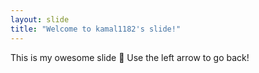 ```yaml
---
layout: slide
title: "Welcome to kamal1182's slide!"
---
```

This is my owesome slide :tada:
Use the left arrow to go back!

